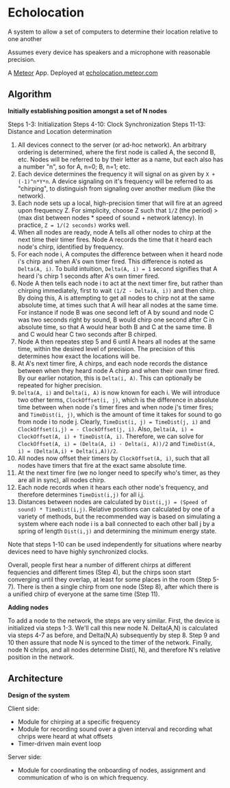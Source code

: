 Echolocation
======

A system to allow a set of computers to determine their location relative to one another

Assumes every device has speakers and a microphone with reasonable precision.

A [Meteor](http://docs.meteor.com/) App. Deployed at [echolocation.meteor.com](http://echolocation.meteor.com/)

Algorithm
----
**Initially establishing position amongst a set of N nodes**

Steps 1-3: Initialization
Steps 4-10: Clock Synchronization
Steps 11-13: Distance and Location determination

1. All devices connect to the server (or ad-hoc network). An arbitrary ordering is determined, where the first node is called A, the second B, etc. Nodes will be referred to by their letter as a name, but each also has a number "n", so for A, n=0; B, n=1; etc.
2. Each device determines the frequency it will signal on as given by `X + (-1)^n*Y*n`. A device signaling on it's frequency will be referred to as "chirping", to distinguish from signaling over another medium (like the network).
3. Each node sets up a local, high-precision timer that will fire at an agreed upon frequency Z. For simplicity, choose Z such that `1/Z` (the period) > (max dist between nodes * speed of sound + network latency). In practice, `Z = 1/(2 seconds)` works well.
4. When all nodes are ready, node A tells all other nodes to chirp at the next time their timer fires. Node A records the time that it heard each node's chirp, identified by frequency.
5. For each node i, A computes the difference between when it heard node i's chirp and when A's own timer fired. This difference is noted as `Delta(A, i)`. To build intuition, `Delta(A, i) = 1` second signifies that A heard i's chirp 1 seconds after A's own timer fired.
6. Node A then tells each node i to act at the next timer fire, but rather than chirping immediately, first to wait `(1/Z - Delta(A, i))` and then chirp. By doing this, A is attempting to get all nodes to chirp not at the same absolute time, at times such that A will hear all nodes at the same time. For instance if node B was one second left of A by sound and node C was two seconds right by sound, B would chirp one second after C in absolute time, so that A would hear both B and C at the same time. B and C would hear C two seconds after B chirped.
7. Node A then repeates step 5 and 6 until A hears all nodes at the same time, within the desired level of precision. The precision of this determines how exact the locations will be.
8. At A's next timer fire, A chirps, and each node records the distance between when they heard node A chirp and when their own timer fired. By our earlier notation, this is `Delta(i, A)`. This can optionally be repeated for higher precision.
9. `Delta(A, i)` and `Delta(i, A)` is now known for each i. We will introduce two other terms, `ClockOffset(i, j)`, which is the difference in absolute time between when node i's timer fires and when node j's timer fires; and `TimeDist(i, j)`, which is the amount of time it takes for sound to go from node i to node j. Clearly, `TimeDist(i, j) = TimeDist(j, i)` and `ClockOffset(i,j) = - ClockOffset(j, i)`. Also, `Delta(A, i) = ClockOffset(A, i) + TimeDist(A, i)`. Therefore, we can solve for `ClockOffset(A, i) = (Delta(A, i) - Delta(i, A))/2` and `TimeDist(A, i) = (Delta(A,i) + Delta(i,A))/2`.
10. All nodes now offset their timers by `ClockOffset(A, i)`, such that all nodes have timers that fire at the exact same absolute time.
11. At the next timer fire (we no longer need to specify who's timer, as they are all in sync), all nodes chirp.
12. Each node records when it hears each other node's frequency, and therefore determines `TimeDist(i,j)` for all i,j.
13. Distances between nodes are calculated by `Dist(i,j) = (Speed of sound) * TimeDist(i,j)`. Relative positions can calculated by one of a variety of methods, but the recommended way is based on simulating a system where each node i is a ball connected to each other ball j by a spring of length `Dist(i,j)` and determining the minimum energy state.


Note that steps 1-10 can be used independently for situations where nearby devices need to have highly synchronized clocks.


Overall, people first hear a number of different chirps at different fequencies and different times (Step 4), but the chirps soon start converging until they overlap, at least for some places in the room (Step 5-7). There is then a single chirp from one node (Step 8), after which there is a unified chirp of everyone at the same time (Step 11).

**Adding nodes**

To add a node to the network, the steps are very similar. First, the device is initialized via steps 1-3. We'll call this new node N. Delta(A,N) is calculated via steps 4-7 as before, and Delta(N,A) subsequently by step 8. Step 9 and 10 then assure that node N is synced to the timer of the network. Finally, node N chrips, and all nodes determine Dist(i, N), and therefore N's relative position in the network.

Architecture
-----
**Design of the system**

Client side:

- Module for chirping at a specific frequency
- Module for recording sound over a given interval and recording what chrips were heard at what offsets
- Timer-driven main event loop

Server side:

- Module for coordinating the onboarding of nodes, assignment and communication of who is on which frequency.
